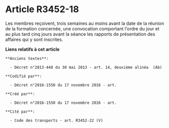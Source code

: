 # Article R3452-18

Les membres reçoivent, trois semaines au moins avant la date de la réunion de la formation concernée, une convocation
comportant l'ordre du jour et au plus tard cinq jours avant la séance les rapports de présentation des affaires qui y sont
inscrites.

**Liens relatifs à cet article**

	**Anciens textes**:

	  - Décret n°2013-448 du 30 mai 2013 - art. 14, deuxième alinéa  (Ab)

	**Codifié par**:

	  - Décret n°2016-1550 du 17 novembre 2016 - art.

	**Créé par**:

	  - Décret n°2016-1550 du 17 novembre 2016 - art.

	**Cité par**:

	  - Code des transports - art. R3452-22 (V)
